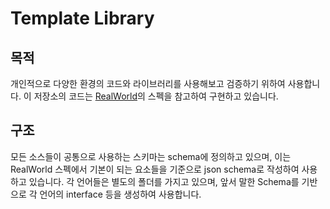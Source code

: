 # Template Library

## 목적

개인적으로 다양한 환경의 코드와 라이브러리를 사용해보고 검증하기 위하여 사용합니다. 이 저장소의 코드는 [RealWorld](https://github.com/gothinkster/realworld)의 스펙을 참고하여 구현하고 있습니다.

## 구조

모든 소스들이 공통으로 사용하는 스키마는 schema에 정의하고 있으며, 이는 RealWorld 스펙에서 기본이 되는 요소들을 기준으로 json schema로 작성하여 사용하고 있습니다. 각 언어들은 별도의 폴더를 가지고 있으며, 앞서 말한 Schema를 기반으로 각 언어의 interface 등을 생성하여 사용합니다.
